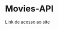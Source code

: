 # Movies-API
<a href="https://movies-api-framework.vercel.app/" target="_blank"> Link de acesso ao site </a>
